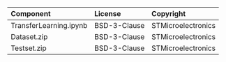 | Component                       | License              | Copyright |
|:---------                       |:-------              |:----------|
| TransferLearning.ipynb          | BSD-3-Clause         | STMicroelectronics |
| Dataset.zip						          | BSD-3-Clause         | STMicroelectronics |
| Testset.zip						          | BSD-3-Clause         | STMicroelectronics |
